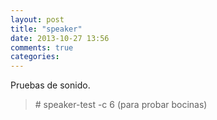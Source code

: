 ```yaml
---
layout: post
title: "speaker"
date: 2013-10-27 13:56
comments: true
categories: 
---
```

Pruebas de sonido.

>\# speaker-test -c 6           (para probar bocinas)


